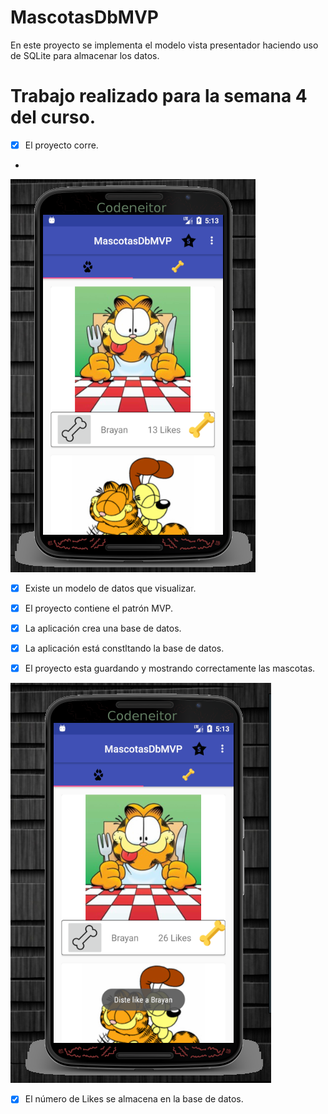 # MascotasDbMVP
En este proyecto se implementa el modelo vista presentador haciendo uso de SQLite para almacenar los datos.

# Trabajo realizado para la semana 4 del curso.

* [x] El proyecto corre.

* 

 ![alt text](img/MascotasDbMVP1.png "Pantalla Principal")

* [X] Existe un modelo de datos que visualizar.


 
* [X] El proyecto contiene el patrón MVP.



* [X] La aplicación crea una base de datos.



* [X] La aplicación está constltando la base de datos.



* [X] El proyecto esta guardando y mostrando correctamente las mascotas.

![alt text](img/MascotasDbMVP2.png "Pantalla Principal")


* [X] El número de Likes se almacena en la base de datos.
 